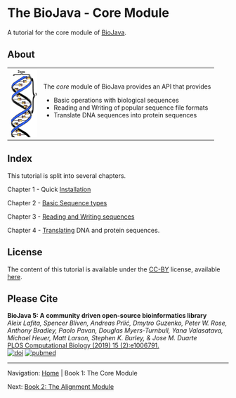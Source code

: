 The BioJava - Core Module
=====================================================

A tutorial for the core module of [BioJava](http://www.biojava.org).

## About
<table>
    <tr>
        <td>
            <img src="img/core.png"/>
        </td>
        <td>
            The <i>core</i> module of BioJava provides an API that provides
            <ul>
                <li>Basic operations with biological sequences</li>
                <li>Reading and Writing of popular sequence file formats</li>
                <li>Translate DNA sequences into protein sequences</li>                
            </ul>
        </td>
    </tr>
</table>   

## Index

This tutorial is split into several chapters.

Chapter 1 - Quick [Installation](installation.md)

Chapter 2 - [Basic Sequence types](sequences.md)

Chapter 3 - [Reading and Writing sequences](readwrite.md)

Chapter 4 - [Translating](translating.md) DNA and protein sequences.

## License

The content of this tutorial is available under the [CC-BY](http://creativecommons.org/licenses/by/3.0/) license, available [here](license.md).

## Please Cite

**BioJava 5: A community driven open-source bioinformatics library**<br/>
*Aleix Lafita, Spencer Bliven, Andreas Prlić, Dmytro Guzenko, Peter W. Rose, Anthony Bradley, Paolo Pavan, Douglas Myers-Turnbull, Yana Valasatava, Michael Heuer, Matt Larson, Stephen K. Burley, & Jose M. Duarte* <br/>
[PLOS Computational Biology (2019) 15 (2):e1006791.](https://journals.plos.org/ploscompbiol/article?id=10.1371/journal.pcbi.1006791) <br/>
[![doi](https://img.shields.io/badge/doi-10.1371%2Fjournal.pcbi.1006791-blue.svg?style=flat)](https://doi.org/10.1371/journal.pcbi.1006791) [![pubmed](https://img.shields.io/badge/pubmed-30735498-blue.svg?style=flat)](http://www.ncbi.nlm.nih.gov/pubmed/30735498)



<!--automatically generated footer-->

---

Navigation:
[Home](../README.md)
| Book 1: The Core Module

Next: [Book 2: The Alignment Module](../alignment/README.md)

